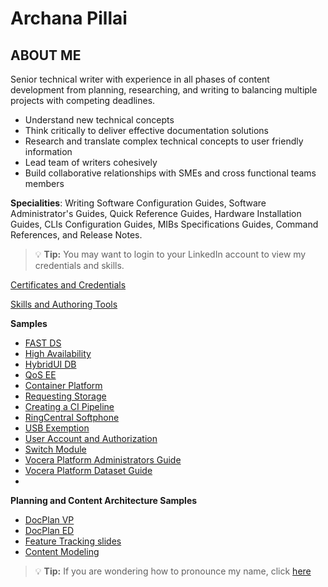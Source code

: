 # Archana Pillai 

## ABOUT ME
Senior technical writer with experience in all phases of content development from planning, researching, and writing to balancing multiple projects with competing deadlines.

- Understand new technical concepts
- Think critically to deliver effective documentation solutions
- Research and translate complex technical concepts to user friendly information
- Lead team of writers cohesively 
- Build collaborative relationships with SMEs and cross functional teams members


**Specialities**: Writing Software Configuration Guides, Software Administrator's Guides, Quick Reference Guides, Hardware Installation Guides, CLIs Configuration Guides, MIBs Specifications Guides, Command References, and Release Notes.

> :bulb: **Tip:** You may want to login to your LinkedIn account to view my credentials and skills.

[Certificates and Credentials](https://www.linkedin.com/authwall?trk=qf&original_referer=https://www.linkedin.com/in/pillaiarchana/details/certifications/?_l=en_US&sessionRedirect=https://www.linkedin.com/in/pillaiarchana/details/certifications/?_l=en_US%26original_referer%3D)


[Skills and Authoring Tools](https://www.linkedin.com/authwall?trk=qf&original_referer=https://www.linkedin.com/in/pillaiarchana/details/skills/?_l=en_US&sessionRedirect=https://www.linkedin.com/in/pillaiarchana/details/skills/?_l=en_US%26original_referer%3D)

**Samples**

- [FAST DS](https://github.com/Arpillai/Documentation/blob/master/writing_sample_FAST%20DS%20Overview%20%20%20Fabric%20Documentation%20(1).pdf)
- [High Availability](https://github.com/Arpillai/Documentation/blob/master/writing_sample_HA_Archana_Pillai.pdf)
- [HybridUI DB](https://github.com/Arpillai/Documentation/blob/master/writing_sample_HybridUI_DB_User_Guide.pdf)
- [QoS EE](https://github.com/Arpillai/Documentation/blob/master/writing_sample_QoS_ee_guide.pdf)
- [Container Platform](https://github.com/Arpillai/Documentation/blob/master/containerplatform.pdf)
- [Requesting Storage](https://github.com/Arpillai/Documentation/blob/master/Container%20Platform_%20StorageWiki.pdf)
- [Creating a CI Pipeline](https://github.com/Arpillai/Documentation/blob/master/Creating%20a%20CI%20Pipeline%20with%20Compliance%20%20%20Fabric%20Documentation.pdf)
- [RingCentral Softphone](https://github.com/Arpillai/Documentation/blob/master/writing_sample_RingCentral%20Softphone%20%E2%80%93%20Headset%20Guide.docx.pdf)
- [USB Exemption](https://github.com/Arpillai/Documentation/blob/master/writing_sample_USB%20Exemption%20%20%20Fabric%20Documentation.pdf)
- [User Account and Authorization](https://github.com/Arpillai/Documentation/blob/master/writing_sample_User_Account_and_Authentication_Service.pdf)
- [Switch Module](https://github.com/Arpillai/Documentation/blob/master/writing_sample_switch_module_Archana_Pillai.pdf)
- [Vocera Platform Administrators Guide](https://pubs.vocera.com/platform/aca/6.5.0/help/aca_admin_help/index.html#platform/aca/6.5.0/topics/aca_admin_part_getting_started.html)
- [Vocera Platform Dataset Guide](https://pubs.vocera.com/platform/aca/6.5.0/help/aca_dataset_help/index.html#platform/aca/6.5.0/topics/eng_dataset_attributes_understand.html)
- <!--- [Azure Recomendations](https://github.com/Arpillai/Documentation/blob/master/azure_azure_guide.pdf)-->


**Planning and Content Architecture Samples**
 - [DocPlan VP](https://github.com/Arpillai/Documentation/blob/master/VP6.5.0DocPlan-191121-1754.pdf)
 - [DocPlan ED](https://github.com/Arpillai/Documentation/blob/master/Event_DeliveryFlow_DocPlan.pdf)
 - [Feature Tracking slides](https://github.com/Arpillai/Documentation/blob/master/cross_platform_feature_tracking.pdf)
 - [Content Modeling](https://github.com/Arpillai/Documentation/blob/master/Content_Modeling_Pubs-Meeting-slides.pdf)

> :bulb: **Tip:** If you are wondering how to pronounce my name, click [here](http://www.pronouncenames.com/pronounce/Archana)
